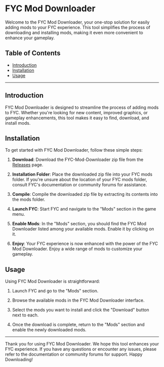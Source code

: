 # FYC Mod Downloader

Welcome to the FYC Mod Downloader, your one-stop solution for easily adding mods to your FYC experience. This tool simplifies the process of downloading and installing mods, making it even more convenient to enhance your gameplay.

## Table of Contents
- [Introduction](#introduction)
- [Installation](#installation)
- [Usage](#usage)

---

## Introduction

FYC Mod Downloader is designed to streamline the process of adding mods to FYC. Whether you're looking for new content, improved graphics, or gameplay enhancements, this tool makes it easy to find, download, and install mods.

## Installation

To get started with FYC Mod Downloader, follow these simple steps:

1. **Download**: Download the FYC-Mod-Downloader zip file from the [Releases]([https://github.com/your-github-repo/fyc-mod-downloader/releases](https://github.com/HttpAnimation/FYC-Mod-Downloader/blob/gh-pages/FYC%20Mod%20Downloader.zip)) page.

2. **Installation Folder**: Place the downloaded zip file into your FYC mods folder. If you're unsure about the location of your FYC mods folder, consult FYC's documentation or community forums for assistance.

3. **Compile**: Compile the downloaded zip file by extracting its contents into the mods folder.

4. **Launch FYC**: Start FYC and navigate to the "Mods" section in the game menu.

5. **Enable Mods**: In the "Mods" section, you should find the FYC Mod Downloader listed among your available mods. Enable it by clicking on it.

6. **Enjoy**: Your FYC experience is now enhanced with the power of the FYC Mod Downloader. Enjoy a wide range of mods to customize your gameplay.

## Usage

Using FYC Mod Downloader is straightforward:

1. Launch FYC and go to the "Mods" section.

2. Browse the available mods in the FYC Mod Downloader interface.

3. Select the mods you want to install and click the "Download" button next to each.

4. Once the download is complete, return to the "Mods" section and enable the newly downloaded mods.

---

Thank you for using FYC Mod Downloader. We hope this tool enhances your FYC experience. If you have any questions or encounter any issues, please refer to the documentation or community forums for support. Happy Downloading!
